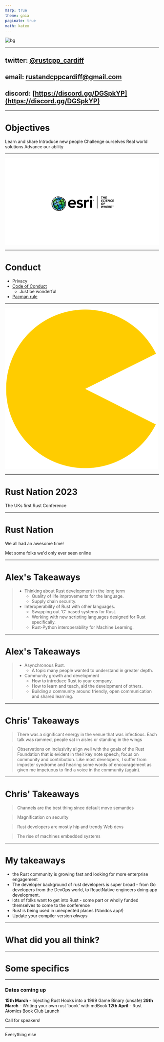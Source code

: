 ```yaml
---
marp: true
theme: gaia
paginate: true
math: katex
---
```


![bg](images/wallpaper2020.png)

---
<!-- _class: lead invert-->


## twitter: [@rustcpp_cardiff](https://twitter.com/rustcpp_cardiff)
## email: [rustandcppcardiff@gmail.com](rustandcppcadiff@gmail.com)
## discord: [https://discord.gg/DGSpkYP](https://discord.gg/DGSpkYP)


---

<!-- _class: lead invert-->

# Objectives

Learn and share
Introduce new people
Challenge ourselves
Real world solutions
Advance our ability

---

![bg](images/support3.png)

---
<!-- _class: invert-->

# Conduct

- Privacy
- [Code of Conduct](https://www.rust-lang.org/policies/code-of-conduct)
  - Just be wonderful
- [Pacman rule](https://www.ericholscher.com/blog/2017/aug/2/pacman-rule-conferences/)

---

<!-- _class: lead invert-->

![](images/pacman.png)


---
<!-- _class: lead default -->

# **Rust Nation 2023**

The UKs first Rust Conference

---

# Rust Nation

We all had an awesome time!

Met some folks we'd only ever seen online

---
<!-- _class: invert-->

# Alex's Takeaways

> - Thinking about Rust development in the long term
>   - Quality of life improvements for the language.
>   - Supply chain security.
> - Interoperability of Rust with other languages.
>   - Swapping out 'C' based systems for Rust.
>   - Working with new scripting languages designed for Rust specifically.
>   - Rust-Python interoperability for Machine Learning.

---
<!-- _class: invert-->

# Alex's Takeaways

> - Asynchronous Rust.
>   - A topic many people wanted to understand in greater depth.
> - Community growth and development
>   - How to introduce Rust to your company.
>   - How to learn and teach, aid the development of others.
>   - Building a community around friendly, open communication and shared learning.

---

# Chris' Takeaways

> There was a significant energy in the venue that was infectious. Each talk was rammed, people sat in aisles or standing in the wings

>Observations on inclusivity align well with the goals of the Rust Foundation that is evident in their key note speech; focus on community and contribution. Like most developers, I suffer from imposter syndrome and hearing some words of encouragement as given me impetuous to find a voice in the community (again).

---

# Chris' Takeaways

> Channels are the best thing since default move semantics

> Magnification on security

> Rust developers are mostly hip and trendy Web devs

> The rise of machines embedded systems


---
# My takeaways
<!-- _class: invert-->

- the Rust community is growing fast and looking for more enterprise engagement
- The developer background of rust developers is super broad - from Go developers from the DevOps world, to ReactNative engineers doing app development.
- lots of folks want to get into Rust - some part or wholly funded themselves to come to the conference
- Rust is being used in unexpected places (Nandos app!)
- Update your compiler version _always_

---

<!-- _class: lead -->

# What did you all think?

---

# Some specifics



---

<!-- _class: lead -->

### Dates coming up

**15th March** - Injecting Rust Hooks into a 1999 Game Binary (unsafe)
**29th March** - Writing your own rust 'book' with mdBook
**12th April** - Rust Atomics Book Club Launch

Call for speakers!

---

Everything else